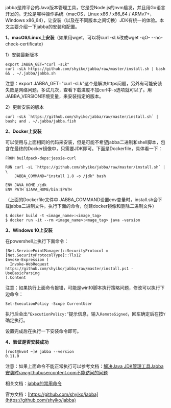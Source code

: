 jabba是跨平台的Java版本管理工具，它是受Node.js的nvm启发，并且用Go语言开发的。无论是哪种操作系统（macOS，Linux x86 / x86_64 / ARMv7+，Windows x86_64），让安装（以及在不同版本之间切换）JDK有统一的体验。本文主要介绍一下jabba的安装和配置。

**1、macOS/Linux上安装**（如果用wget，可以将curl -sLk改成wget -qO- --no-check-certificate）

1）安装最新版本

```
export JABBA_GET="curl -sLk"  
curl -sLk https://github.com/shyiko/jabba/raw/master/install.sh | bash && . ~/.jabba/jabba.sh
```

注意：export JABBA_GET="curl -sLk"这个是解决https问题，另外有可能安装失败是网络问题，多试几次，查看下载进度不加curl中-s选项就可以了。用JABBA_VERSION环境变量，来安装指定的版本。

2）更新安装的版本

```
curl -sLk `https://github.com/shyiko/jabba/raw/master/install.sh` | bash; and . ~/.jabba/jabba.fish
```

**2、Docker上安装**

可以使用与上面相同的代码来安装，但是可能不希望jabba二进制和shell脚本，包含在最终的Docker镜像中，只需要JDK即可。下面是Dockerfile，具体看一下：

```
FROM buildpack-deps:jessie-curl

RUN curl -sL `https://github.com/shyiko/jabba/raw/master/install.sh` | \
    JABBA_COMMAND="install 1.8 -o /jdk" bash

ENV JAVA_HOME /jdk
ENV PATH $JAVA_HOME/bin:$PATH
```

（上面的Dockerfile文件中 JABBA_COMMAND设置env变量时，install.sh会下载jabba二进制文件。执行下面的命令，创建docker镜像和删除二进制文件）

```
$ docker build -t <image_name>:<image_tag>  
$ docker run -it --rm <image_name>:<mage_tag> java -version
```

**3、Windows 10上安装**

在powershell上执行下面命令：

```
[Net.ServicePointManager]::SecurityProtocol = [Net.SecurityProtocolType]::Tls12
Invoke-Expression (
  Invoke-WebRequest https://github.com/shyiko/jabba/raw/master/install.ps1 -UseBasicParsing
).Content
```

注意：如果执行上面命令报错，可能是win10脚本执行策略问题，修改可以执行下边命令：

```
Set-ExecutionPolicy -Scope CurrentUser
```

执行后会出`“ExecutionPolicy:”`提示信息，输入`RemoteSigned`，回车确定后在按`Y`确定执行。

设置完成后在执行一下安装命令即可。

**4、验证是否安装成功**

```
[root@kvm4 ~]# jabba --version  
0.11.0
```

注意：如果上面命令不能正常执行可以参考文档：[解决Java JDK管理工具Jabba安装时raw.githubusercontent.com不能访问的问题](https://www.cjavapy.com/article/659/)

相关文档：[jabba的常用命令](https://www.cjavapy.com/article/97/)

官方文档：[https://github.com/shyiko/jabba](https://github.com/shyiko/jabba)
